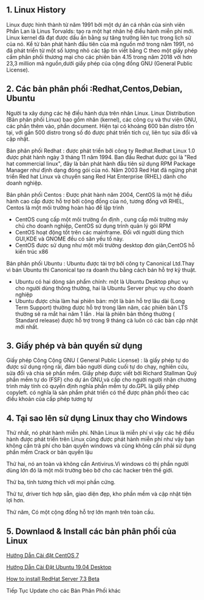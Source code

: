 ## 1. Linux History

Linux được hình thành từ năm 1991 bởi một dự án cá nhân của sinh viên Phần Lan là Linus Torvalds: tạo ra một hạt nhân hệ điều hành miễn phí mới.
Linux kernel đã đạt được dấu ấn bằng sự tăng trưởng liên tục trong lịch sử của nó. Kể từ bản phát hành đầu tiên của mã nguồn mở trong năm 1991, nó đã phát triển từ một số lượng nhỏ các tập tin viết bằng C theo một giấy phép cấm phân phối thương mại cho các phiên bản 4.15 trong năm 2018 với hơn 23,3 million mã nguồn,dưới giấy phép của cộng đồng GNU (General Public License).

## 2. Các bản phân phối :Redhat,Centos,Debian, Ubuntu

Người ta xây dựng các hệ điều hành dựa trên nhân Linux. Linux Distribution (Bản phân phối Linux) bao gồm nhân (kernel), các công cụ và thư viện GNU, các phần thêm vào, phần document. Hiện tại có khoảng 600 bản distro tồn tại, với gần 500 distro trong số đó được phát triển tích cự, liên tục sửa đổi và cập nhật.

Bản phân phối Redhat : được phát triển bởi công ty Redhat.Redhat Linux 1.0 được phát hành ngày 3 tháng 11 năm 1994. Ban đầu Redhat được gọi là "Red hat commercial linux", đây là bản phát hành đầu tiên sử dụng RPM Package Manager như định dạng đóng gói của nó. Năm 2003 Red Hat đã ngừng phát triển Red hat Linux và chuyển sang Red Hat Enterprise (RHEL) dành cho doanh nghiệp.

Bản phân phối Centos : Được phát hành năm 2004, CentOS là một hệ điều hành cao cấp được hỗ trợ bởi cộng đồng của nó, tương đồng với RHEL, Centos là  một môi trường hoàn hảo để lập trình
 - CentOS cung cấp một môi trường ổn định , cung cấp môi trường máy chủ cho doanh nghiệp, CentOS sử dụng trình quản lý gói RPM
 - CentOS hoạt động tốt trên các mainframe. Đối với người dùng thích GUI,KDE và GNOME đều có săn yếu tố này.
 - CentOS được sử dụng như  một môi trường desktop đơn giản,CentOS hỗ kiến trúc x86

Bản phân phối Ubuntu : Ubuntu được tài trợ bởi công ty Canonical Ltd.Thay vì bán Ubuntu thì Canonical tạo ra doanh thu bằng cách bán hỗ trợ kỹ thuật.
 - Ubuntu có hai dòng sản phẩm chính: một là Ubuntu Desktop phục vụ cho người dùng thông thường, hai là Ubuntu Server phục vụ cho doanh nghiệp
- Ubuntu được chia làm hai phiên bản: một là bản hỗ trợ lâu dài (Long Term Support) thường được hỗ trợ trong lăm năm, các phiên bản LTS thường sẽ ra mắt hai năm 1 lần . Hai là phiên bản thông thường ( Standard release) được hỗ trợ trong 9 tháng cà luôn có các bản cập nhật mới nhất.

## 3. Giấy phép và bản quyền sử dụng

Giấy phép Công Cộng GNU ( General Public License) : là giấy phép tự do được sử dụng rộng rãi, đảm bảo người dùng cuối tự do chạy, nghiên cứu, sửa đổi và chia sẻ phần mềm. Giấy phép được viết bởi Richard Stallman Quỹ phần mềm tự do (FSF) cho dự án GNU,và cấp cho người người nhận chương trình máy tính có quyền định nghĩa phần mềm tự do.GPL là giấy phép copyleft. có nghĩa là sản phẩm phát triển có thể được phân phối theo các điều khoản của cấp phép tương tự

## 4. Tại sao lên sử dụng Linux thay cho Windows

Thứ nhất, nó phát hành miễn phí. Nhân Linux là miễn phí vì vậy các hệ điều hành được phát triển trên Linux cũng được phát hành miễn phí như vậy bạn không cần trả phí cho bản quyền windows và cũng không cần phải sử dụng phần mềm Crack or bản quyền lậu

Thứ hai, nó an toàn và không cần Antivirus.Vì windows có thị phần người dùng lớn đó là một môi trường béo bở cho các hacker trên thế giới.

Thứ ba, tính tương thích với mọi phần cứng.

Thứ tư, driver tích hợp sẵn, giao diện đẹp, kho phần mềm và cập nhật tiện lợi hơn.

Thứ năm, Có một cộng đồng hỗ trợ lớn mạnh trên toàn cầu.

## 5. Downlaod & Install các bản phân phối của Linux
[Hướng Dẫn Cài đặt CentOS 7](https://github.com/utnguyen153s2/Linux_Basiss/blob/master/C%C3%A1c%20b%E1%BA%A3n%20Ph%C3%A2n%20Ph%E1%BB%91i%20CentOS.md)

[Hướng Dẫn Cài Đặt Ubuntu 19.04 Desktop](https://github.com/utnguyen153s2/Linux_Basiss/blob/master/B%E1%BA%A3n%20Ph%C3%A2n%20Ph%E1%BB%91i%20Ubuntu%20.md)

[How to install RedHat Server 7.3 Beta](https://github.com/utnguyen153s2/Linux_Basiss/blob/master/How-to-install-RedHat.md)

Tiếp Tục Update cho các Bản Phân Phối khác

